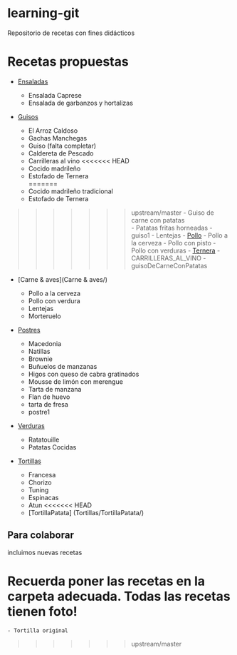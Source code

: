 ﻿learning-git
=======================
Repositorio de recetas con fines didácticos

Recetas propuestas
==================

* [Ensaladas](Ensaladas/)

	- Ensalada Caprese
	- Ensalada de garbanzos y hortalizas

* [Guisos](Guisos/)
	- El Arroz Caldoso
	- Gachas Manchegas
	- Guiso (falta completar)
	- Caldereta de Pescado
	- Carrilleras al vino
<<<<<<< HEAD
	- Cocido madrileño
	- Estofado de Ternera	 
=======
	- Cocido madrileño tradicional
	- Estofado de Ternera 
>>>>>>> upstream/master
	- Guiso de carne con patatas  
	- Patatas fritas horneadas
	- guiso1
	- Lentejas
	- [Pollo](Guisos/Pollo/) 
		- Pollo a la cerveza
		- Pollo con pisto
		- Pollo con verduras
	- [Ternera](Guisos/Ternera/)
		- CARRILLERAS_AL_VINO
		- guisoDeCarneConPatatas

* [Carne & aves](Carne & aves/)
	- Pollo a la cerveza
	- Pollo con verdura
	- Lentejas
	- Morteruelo

* [Postres](Postres/)
	- Macedonia
	- Natillas
	- Brownie
	- Buñuelos de manzanas
	- Higos con queso de cabra gratinados
	- Mousse de limón con merengue
	- Tarta de manzana
  	- Flan de huevo
	- tarta de fresa
	- postre1

* [Verduras](Verduras/)
	- Ratatouille
	- Patatas Cocidas

* [Tortillas](Tortillas/)
	- Francesa
	- Chorizo
	- Tuning
	- Espinacas
	- Atun
<<<<<<< HEAD
 	- [TortillaPatata] (Tortillas/TortillaPatata/)

Para colaborar
--------------

incluimos nuevas recetas

Recuerda poner las recetas en la carpeta adecuada.
Todas las recetas tienen foto!
=======
	- Tortilla original
>>>>>>> upstream/master
